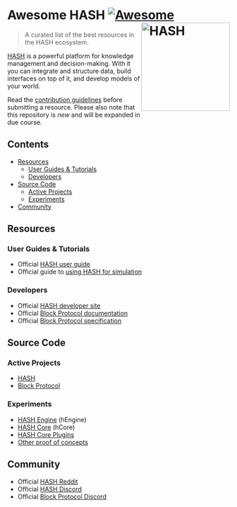 # Awesome HASH [![Awesome](https://awesome.re/badge.svg)](https://awesome.re) [<img src="https://hash.ai/cdn-cgi/imagedelivery/EipKtqu98OotgfhvKf6Eew/b277e84b-2f91-437c-dedf-8c50bbc41e00/public" width="200" align="right" alt="HASH">](https://hash.ai/?utm_medium=organic&utm_source=github_readme_awesomehash-repo_root)

> A curated list of the best resources in the HASH ecosystem.

[HASH](https://github.com/hashintel/hash) is a powerful platform for knowledge management and decision-making. With it you can integrate and structure data, build interfaces on top of it, and develop models of your world.

Read the [contribution guidelines](CONTRIBUTING.md) before submitting a resource. Please also note that this repository is *new* and will be expanded in due course.

## Contents

* [Resources](#resources)
    * [User Guides & Tutorials](#user-guides--tutorials)
    * [Developers](#developers)
* [Source Code](#source-code)
    * [Active Projects](#active-projects)
    * [Experiments](#experiments)
* [Community](#community)

## Resources

### User Guides & Tutorials
* Official [HASH user guide](https://hash.ai/docs?utm_medium=organic&utm_source=github_readme_awesomehash-repo_root)
* Official guide to [using HASH for simulation](https://hash.ai/docs/simulation?utm_medium=organic&utm_source=github_readme_awesomehash-repo_root)

### Developers
* Official [HASH developer site](https://hash.dev/?utm_medium=organic&utm_source=github_readme_awesomehash-repo_root)
* Official [Block Protocol documentation](https://blockprotocol.org/docs?utm_medium=organic&utm_source=github_readme_awesomehash-repo_root)
* Official [Block Protocol specification](https://blockprotocol.org/spec?utm_medium=organic&utm_source=github_readme_awesomehash-repo_root)

## Source Code

### Active Projects
* [HASH](https://github.com/hashintel/hash)
* [Block Protocol](https://github.com/blockprotocol/blockprotocol)

### Experiments
* [HASH Engine](https://github.com/hashintel/labs/tree/main/apps/sim-engine) (hEngine)
* [HASH Core](https://github.com/hashintel/labs/tree/main/apps/sim-core) (hCore)
* [HASH Core Plugins](https://github.com/hashintel/labs/tree/main/apps/sim-engine-plugins)
* [Other proof of concepts](https://github.com/hashintel/labs/tree/main/pocs)

## Community
* Official [HASH Reddit](https://www.reddit.com/r/hashintel/)
* Official [HASH Discord](https://hash.ai/discord?utm_medium=organic&utm_source=github_readme_awesomehash-repo_root)
* Official [Block Protocol Discord](https://blockprotocol.org/discord?utm_medium=organic&utm_source=github_readme_awesomehash-repo_root)
